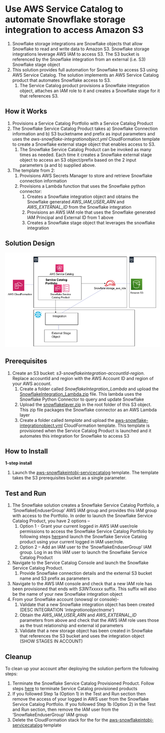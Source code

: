 <p align="center">
</p>

# Use AWS Service Catalog to automate Snowflake storage integration to access Amazon S3

1. Snowflake storage integrations are Snowflake objects that allow Snowflake to read and write data to Amazon S3. Snowflake storage integrations leverage AWS IAM to access S3. The S3 bucket is referenced by the Snowflake integration from an external (i.e. S3) Snowflake stage object
2. This solution provides full automation for Snowflake to access S3 using AWS Service Catalog. The solution implements an AWS Service Catalog product that automates Snowflake access to S3.
	1. The Service Catalog product provisions a Snowflake integration object, attaches an IAM role to it and creates a Snowflake stage for it that references S3. 


## How it Works

1. Provisions a Service Catalog Portfolio with a Service Catalog Product
2. The Snowflake Service Catalog Product takes a) Snowflake Connection information and b) S3 bucketname and prefix as input parameters and uses the *aws-snowflake-integrationobject.yml* CloudFormation template to create a Snowflake external stage object that enables access to S3.
	1. The Snowflake Service Catalog Product can be invoked as many times as needed. Each time it creates a Snowflake external stage object to access an S3 object/prefix based on the 2 input parameters (a and b) supplied above.
3. The template from 2:
	1. Provisions AWS Secrets Manager to store and retrieve Snowflake connection information
	2. Provisions a Lambda function that uses the Snowflake python connector:
		1. Creates a Snowflake integration object and obtains the Snowflake generated *AWS_IAM_USER_ARN* and *AWS_EXTERNAL_ID* from the Snowflake integration 
		2. Provisions an AWS IAM role that uses the Snowflake generated IAM Principal and External ID from 1 above
		3. Creates a Snowflake stage object that leverages the snowflake integration
	
 
## Solution Design

![](images/snowflake-arch.png)


## Prerequisites

1. Create an S3 bucket: *s3-snowflakeintegration-accountId-region*. Replace accountId and region with the AWS Account ID and region of your AWS account. 
	1. Create a folder called *SnowflakeIntegration_Lambda* and upload the [SnowflakeIntegration_Lambda.zip](https://github.com/aws-samples/aws-datadog-controltower/blob/main/snowflake/lambda/SnowflakeIntegration_Lambda.zip) file. This lambda uses the Snowflake Python Connector to query and update Snowflake
	2. Upload the [snowflakelayer.zip](https://github.com/aws-samples/aws-datadog-controltower/blob/main/snowflake/layer/snowflakelayer.zip) in the root folder of this S3 object. This zip file packages the Snowflake connector as an AWS Lambda layer
	3. Create a folder called *template* and upload the [aws-snowflake-integrationobject.yml](https://github.com/aws-samples/aws-datadog-controltower/blob/main/snowflake/cft/aws-snowflake-integrationobject.yml) CloudFormation template. This template is provisioned when the Service Catalog Product is launched and it automates this integration for Snowflake to access S3  

## How to Install

**1-step install**
1. Launch the [aws-snowflakeintobj-servicecatalog](https://github.com/aws-samples/aws-datadog-controltower/blob/main/snowflake/cft/aws-snowflakeintobj-servicecatalog.yml) template. The template takes the S3 prerequisites bucket as a single parameter.
 	
## Test and Run

1. The Snowflake solution creates a Snowflake Service Catalog Portfolio, a ‘SnowflakeEnduserGroup’ AWS IAM group and provides this IAM group with access to the Portfolio. In order to launch the Snowflake Service Catalog Product, you have 2 options – 
	1. Option 1 - Grant your current logged in AWS IAM user/role permissions to access the Snowflake Service Catalog Portfolio by following steps [here](https://docs.aws.amazon.com/servicecatalog/latest/adminguide/getstarted-deploy.html)and launch the Snowflake Service Catalog product using your current logged in IAM user/role.
	2. Option 2 – Add an IAM user to the ‘SnowflakeEnduserGroup’ IAM group. Log in as this IAM user to launch the Snowflake Service Catalog Product
2. Navigate to the Service Catalog Console and launch the Snowflake Service Catalog Product.
	1. Provide Snowflake connection details and the external S3 bucket name and S3 prefix as parameters
3. Navigate to the AWS IAM console and check that a new IAM role has been provisioned that ends with *S3INTxxxxx* suffix. This suffix will also be the name of your new Snowflake integration object
4. From your Snowflake account (snowsql or console)-
	1. Validate that a new Snowflake integration object has been created (DESC INTEGRATION *'integrationobjectname'*)
	2. Obtain the *AWS_IAM_USER_ARN* and *AWS_EXTERNAL_ID* parameters from above and check that the AWS IAM role uses those as the trust relationship and external id parameters
	3. Validate that a new storage object has been created in Snowflake that references the S3 bucket and uses the integration object (SHOW STAGES IN ACCOUNT)

## Cleanup

To clean up your account after deploying the solution perform the following steps:

1.	Terminate the Snowflake Service Catalog Provisioned Product. Follow steps [here](https://docs.aws.amazon.com/servicecatalog/latest/userguide/enduser-delete.html) to terminate Service Catalog provisioned products
2.	If you followed Step 1a (Option 1) in the Test and Run section then remove the access of your logged in AWS user from the Snowflake Service Catalog Portfolio. If you followed Step 1b (Option 2) in the Test and Run section, then remove the IAM user from the ‘SnowflakeEnduserGroup’ IAM group
3.	Delete the CloudFormation stack for the for the [aws-snowflakeintobj-servicecatalog](https://github.com/aws-samples/aws-datadog-controltower/blob/main/snowflake/cft/aws-snowflakeintobj-servicecatalog.yml) template


 
